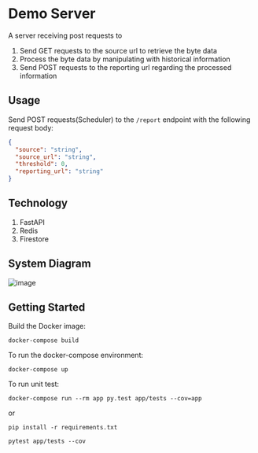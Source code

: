 # Demo Server 
A server receiving post requests to  
1. Send GET requests to the source url to retrieve the byte data 
2. Process the byte data by manipulating with historical information
3. Send POST requests to the reporting url regarding the processed information

## Usage
Send POST requests(Scheduler) to the `/report` endpoint with the following request body:

```json
{
  "source": "string",
  "source_url": "string",
  "threshold": 0,
  "reporting_url": "string"
}
```
## Technology
1. FastAPI
2. Redis
3. Firestore

## System Diagram

![image](https://github.com/thomas-chiang/fastapi_service/assets/84237929/f30d0ffe-1465-49d6-9398-f1023f5c0df7)


## Getting Started

Build the Docker image:  
```
docker-compose build
```

To run the docker-compose environment: 
```
docker-compose up
```

To run unit test: 
```
docker-compose run --rm app py.test app/tests --cov=app
```
or
```
pip install -r requirements.txt
```
```
pytest app/tests --cov
```